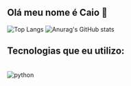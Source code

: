 ## Olá meu nome é Caio 👋

![Top Langs](https://github-readme-stats.vercel.app/api/top-langs/?username=MsoaresCa9&hide_progress=true)
![Anurag's GitHub stats](https://github-readme-stats.vercel.app/api?username=MsoaresCa9&show_icons=true&theme=onedark)

## Tecnologias que eu utilizo:
<div style = "display: inline_block"><br/>
  <img align="center" alt ="python" scr="https://img.shields.io/badge/Python-14354C?style=for-the-badge&logo=python&logoColor=white"
</div>
